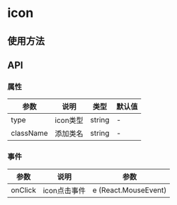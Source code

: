 # icon

## 使用方法

## API

### 属性

参数 |说明 | 类型 | 默认值
---|--- |--- |---
type | icon类型 | string | -
className | 添加类名 | string | -

### 事件

参数 |说明 | 参数
---|--- |---
onClick | icon点击事件 | e (React.MouseEvent<HTMLAnchorElement>)